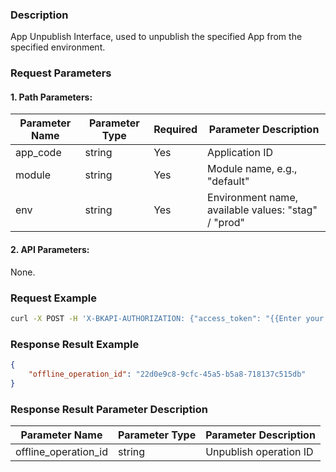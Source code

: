 ### Description
App Unpublish Interface, used to unpublish the specified App from the specified environment.

### Request Parameters

#### 1. Path Parameters:

| Parameter Name | Parameter Type | Required | Parameter Description |
| -------------- | -------------- | -------- | --------------------- |
| app_code       | string         | Yes      | Application ID        |
| module         | string         | Yes      | Module name, e.g., "default" |
| env            | string         | Yes      | Environment name, available values: "stag" / "prod" |

#### 2. API Parameters:
None.

### Request Example
```bash
curl -X POST -H 'X-BKAPI-AUTHORIZATION: {"access_token": "{{Enter your AccessToken}}"}' http://bkapi.example.com/api/bkpaas3/prod/bkapps/applications/{{Enter your AppCode}}/modules/{{Enter your module name}}/envs/{Enter App deployment environment:stag or prod}/offlines/
```

### Response Result Example
```json
{
    "offline_operation_id": "22d0e9c8-9cfc-45a5-b5a8-718137c515db"
}
```

### Response Result Parameter Description

| Parameter Name         | Parameter Type | Parameter Description |
| ---------------------- | -------------- | --------------------- |
| offline_operation_id   | string         | Unpublish operation ID |